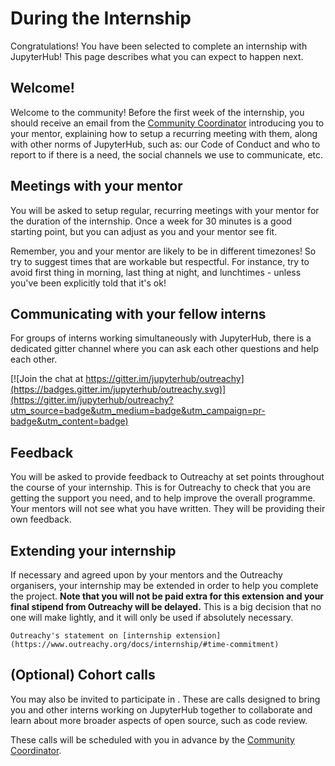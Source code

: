 # During the Internship

Congratulations! You have been selected to complete an internship with
JupyterHub! This page describes what you can expect to happen next.

## Welcome!

Welcome to the community! Before the first week of the internship, you should
receive an email from the [Community Coordinator](comm-coord) introducing you
to your mentor, explaining how to setup a recurring meeting with them, along
with other norms of JupyterHub, such as: our Code of Conduct and who to report
to if there is a need, the social channels we use to communicate, etc.

## Meetings with your mentor

You will be asked to setup regular, recurring meetings with your mentor for the
duration of the internship. Once a week for 30 minutes is a good starting point,
but you can adjust as you and your mentor see fit.

Remember, you and your mentor are likely to be in different timezones! So try to
suggest times that are workable but respectful. For instance, try to avoid first
thing in morning, last thing at night, and lunchtimes - unless you've been
explicitly told that it's ok!

## Communicating with your fellow interns

For groups of interns working simultaneously with JupyterHub, there is a
dedicated gitter channel where you can ask each other questions and help each
other.

[![Join the chat at https://gitter.im/jupyterhub/outreachy](https://badges.gitter.im/jupyterhub/outreachy.svg)](https://gitter.im/jupyterhub/outreachy?utm_source=badge&utm_medium=badge&utm_campaign=pr-badge&utm_content=badge)

## Feedback

You will be asked to provide feedback to Outreachy at set points throughout the
course of your internship. This is for Outreachy to check that you are getting
the support you need, and to help improve the overall programme. Your mentors
will not see what you have written. They will be providing their own feedback.

## Extending your internship

If necessary and agreed upon by your mentors and the Outreachy organisers, your
internship may be extended in order to help you complete the project. **Note that
you will not be paid extra for this extension and your final stipend from Outreachy
will be delayed.** This is a big decision that no one will make lightly, and it
will only be used if absolutely necessary.

```{seealso}
Outreachy's statement on [internship extension](https://www.outreachy.org/docs/internship/#time-commitment)
```

## (Optional) Cohort calls

You may also be invited to participate in [](../community-coordinator/cohort-calls.md). These are calls designed
to bring you and other interns working on JupyterHub together to collaborate and
learn about more broader aspects of open source, such as code review.

These calls will be scheduled with you in advance by the
[Community Coordinator](comm-coord).
